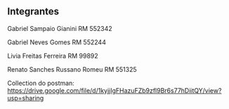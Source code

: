 ## Integrantes

Gabriel Sampaio Gianini
RM 552342

Gabriel Neves Gomes
RM 552244

Livia Freitas Ferreira
RM 99892

Renato Sanches Russano Romeu
RM 551325

Collection do postman:
https://drive.google.com/file/d/1kyjjIgFHazuFZb9zfl9Br6s77hDiitQY/view?usp=sharing
